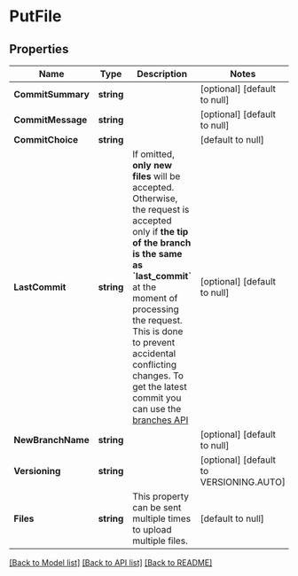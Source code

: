 # PutFile

## Properties
Name | Type | Description | Notes
------------ | ------------- | ------------- | -------------
**CommitSummary** | **string** |  | [optional] [default to null]
**CommitMessage** | **string** |  | [optional] [default to null]
**CommitChoice** | **string** |  | [default to null]
**LastCommit** | **string** | If omitted, **only new files** will be accepted.     Otherwise, the request is accepted only if **the tip of the branch is the same as &#x60;last_commit&#x60;** at the moment of processing the request.  This is done to prevent accidental conflicting changes. To get the latest commit you can use the [branches API](#operations-Branches-getBranch)  | [optional] [default to null]
**NewBranchName** | **string** |  | [optional] [default to null]
**Versioning** | **string** |  | [optional] [default to VERSIONING.AUTO]
**Files** | **string** | This property can be sent multiple times to upload multiple files. | [default to null]

[[Back to Model list]](../README.md#documentation-for-models) [[Back to API list]](../README.md#documentation-for-api-endpoints) [[Back to README]](../README.md)

